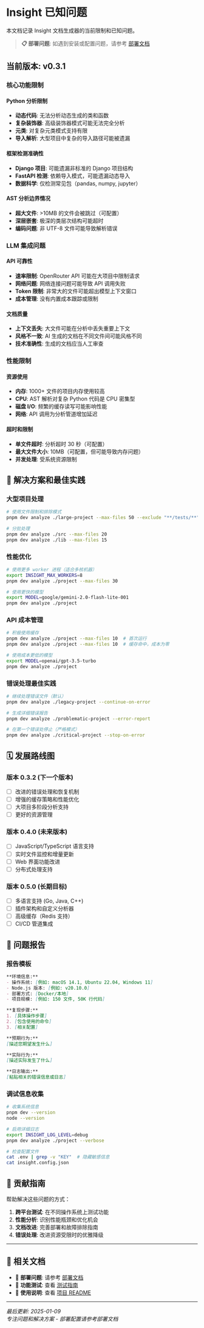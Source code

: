 # Insight 已知问题

本文档记录 Insight 文档生成器的当前限制和已知问题。

> **📋 部署问题**: 如遇到安装或配置问题，请参考 [部署文档](deployment.md)

## 当前版本: v0.3.1

### 核心功能限制

#### Python 分析限制
- **动态代码**: 无法分析动态生成的类和函数
- **复杂装饰器**: 高级装饰器模式可能无法完全分析
- **元类**: 对复杂元类模式支持有限
- **导入解析**: 大型项目中复杂的导入路径可能被遗漏

#### 框架检测准确性
- **Django 项目**: 可能遗漏非标准的 Django 项目结构
- **FastAPI 检测**: 依赖导入模式，可能遗漏动态导入
- **数据科学**: 仅检测常见包（pandas, numpy, jupyter）

#### AST 分析边界情况  
- **超大文件**: >10MB 的文件会被跳过（可配置）
- **深层嵌套**: 极深的类层次结构可能超时
- **编码问题**: 非 UTF-8 文件可能导致解析错误

### LLM 集成问题

#### API 可靠性
- **速率限制**: OpenRouter API 可能在大项目中限制请求
- **网络问题**: 网络连接问题可能导致 API 调用失败
- **Token 限制**: 非常大的文件可能超出模型上下文窗口
- **成本管理**: 没有内置成本跟踪或限制

#### 文档质量
- **上下文丢失**: 大文件可能在分析中丢失重要上下文
- **风格不一致**: AI 生成的文档在不同文件间可能风格不同
- **技术准确性**: 生成的文档应当人工审查

### 性能限制

#### 资源使用
- **内存**: 1000+ 文件的项目内存使用较高
- **CPU**: AST 解析对复杂 Python 代码是 CPU 密集型
- **磁盘 I/O**: 频繁的缓存读写可能影响性能
- **网络**: API 调用为分析管道增加延迟

#### 超时和限制
- **单文件超时**: 分析超时 30 秒（可配置）
- **最大文件大小**: 10MB（可配置，但可能导致内存问题）
- **并发处理**: 受系统资源限制

## 🔧 解决方案和最佳实践

### 大型项目处理
```bash
# 使用文件限制和排除模式
pnpm dev analyze ./large-project --max-files 50 --exclude "**/tests/**"

# 分批处理
pnpm dev analyze ./src --max-files 20
pnpm dev analyze ./lib --max-files 15
```

### 性能优化
```bash
# 使用更多 worker 进程（适合多核机器）
export INSIGHT_MAX_WORKERS=8
pnpm dev analyze ./project --max-files 30

# 使用更快的模型
export MODEL=google/gemini-2.0-flash-lite-001
pnpm dev analyze ./project
```

### API 成本管理  
```bash
# 积极使用缓存
pnpm dev analyze ./project --max-files 10  # 首次运行
pnpm dev analyze ./project --max-files 10  # 缓存命中，成本为零

# 使用成本更低的模型
export MODEL=openai/gpt-3.5-turbo
pnpm dev analyze ./project
```

### 错误处理最佳实践
```bash
# 继续处理错误文件（默认）
pnpm dev analyze ./legacy-project --continue-on-error

# 生成详细错误报告
pnpm dev analyze ./problematic-project --error-report

# 在第一个错误处停止（严格模式）
pnpm dev analyze ./critical-project --stop-on-error
```

## 🗓️ 发展路线图

### 版本 0.3.2 (下一个版本)
- [ ] 改进的错误处理和恢复机制
- [ ] 增强的缓存策略和性能优化
- [ ] 大项目多阶段分析支持
- [ ] 更好的资源管理

### 版本 0.4.0 (未来版本)
- [ ] JavaScript/TypeScript 语言支持
- [ ] 实时文件监控和增量更新
- [ ] Web 界面功能改进
- [ ] 分布式处理支持

### 版本 0.5.0 (长期目标)
- [ ] 多语言支持 (Go, Java, C++)
- [ ] 插件架构和自定义分析器
- [ ] 高级缓存（Redis 支持）
- [ ] CI/CD 管道集成

## 📝 问题报告

### 报告模板
```markdown
**环境信息:**
- 操作系统: [例如: macOS 14.1, Ubuntu 22.04, Windows 11]
- Node.js 版本: [例如: v20.10.0]
- 部署方式: [Docker/本地]
- 项目规模: [例如: 150 文件, 50K 行代码]

**复现步骤:**
1. [具体操作步骤]
2. [包含使用的命令]
3. [相关配置]

**预期行为:**
[描述您期望发生什么]

**实际行为:**
[描述实际发生了什么]

**日志输出:**
[粘贴相关的错误信息或日志]
```

### 调试信息收集
```bash
# 收集系统信息
pnpm dev --version
node --version

# 启用详细日志
export INSIGHT_LOG_LEVEL=debug
pnpm dev analyze ./project --verbose

# 检查配置文件
cat .env | grep -v "KEY"  # 隐藏敏感信息
cat insight.config.json
```

## 🤝 贡献指南

帮助解决这些问题的方式：

1. **跨平台测试**: 在不同操作系统上测试功能
2. **性能分析**: 识别性能瓶颈和优化机会
3. **文档改进**: 完善部署和故障排除指南
4. **错误处理**: 改进资源受限时的优雅降级

---

## 🔗 相关文档

- 🚀 **部署问题**: 请参考 [部署文档](deployment.md)
- 🧪 **功能测试**: 查看 [测试指南](testing-guide.md)
- 📖 **使用说明**: 查看 [项目 README](../README.md)

---

*最后更新: 2025-01-09*  
*专注问题和解决方案 - 部署配置请参考部署文档*